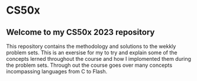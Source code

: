 # CS50x
## Welcome to my CS50x 2023 repository
This repository contains the methodology and solutions to the wekkly problem sets. This is an exersise for my to try and explain some of the concepts lerned throughout the course and how I implomented them during the problem sets. Through out the course goes over many concepts incompassing languages from C to Flash.
